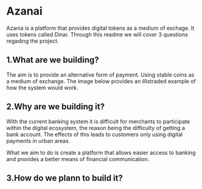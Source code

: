 # Azanai
Azania is a platform that provides digital tokens
as a medium of exchage. It uses tokens called Dinar.
Through this readme we will cover 3 questions regading
the project.

## __1.What are we building?__
The aim is to provide an alternative form of payment. Using stable coins as a medium 
of exchange. The image below provides an illistraded example of how the system would 
work.

## __2.Why are we building it?__
With the current banking  system it is difficult for merchants to participate within 
the digital ecosystem, the reason being the difficulty of getting a bank account. 
The effects of this leads to customers only using digital payments in urban areas. 

What we aim to do is create a platform that allows easier access to banking and 
provides a better means of financial communication.


## __3.How do we plann to build it?__
